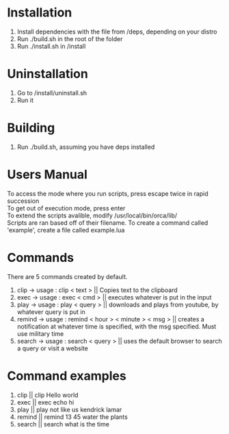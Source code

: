 # Installation 
1. Install dependencies with the file from /deps, depending on your distro
2. Run ./build.sh in the root of the folder 
3. Run ./install.sh in /install

# Uninstallation 
1. Go to /install/uninstall.sh
2. Run it

# Building 
1. Run ./build.sh, assuming you have deps installed 

# Users Manual
To access the mode where you run scripts, press escape twice in rapid succession     
To get out of execution mode, press enter      
To extend the scripts avalible, modify /usr/local/bin/orca/lib/   
Scripts are ran based off of their filename. To create a command called 'example', create a file called example.lua   

# Commands
There are 5 commands created by default.    
1. clip -> usage : clip < text > || Copies text to the clipboard
2. exec -> usage : exec < cmd > || executes whatever is put in the input 
3. play -> usage : play < query > || downloads and plays from youtube, by whatever query is put in
4. remind -> usage : remind < hour > < minute > < msg > || creates a notification at whatever time is specified, with the msg specified. Must use military time    
5. search -> usage : search < query > || uses the default browser to search a query or visit a website

# Command examples 
1. clip || clip Hello world
2. exec || exec echo hi
3. play || play not like us kendrick lamar 
4. remind || remind 13 45 water the plants
5. search || search what is the time